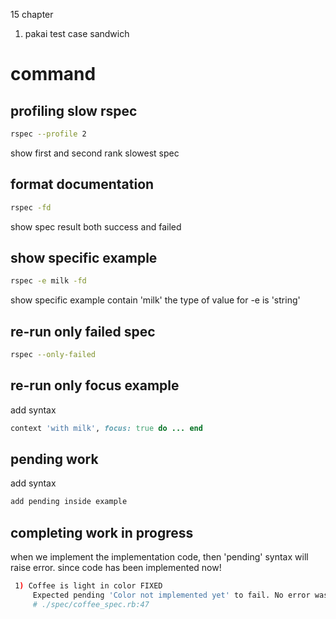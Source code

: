 15 chapter
1. pakai test case sandwich

# command
## profiling slow rspec
```bash
rspec --profile 2
```
show first and second rank slowest spec

## format documentation
```bash
rspec -fd
```
show spec result both success and failed 


## show specific example
```bash
rspec -e milk -fd
```
show specific example contain 'milk'
the type of value for -e is 'string'

## re-run only failed spec
```bash
rspec --only-failed
```

## re-run only focus example
add syntax 
```ruby
context 'with milk', focus: true do ... end
```

## pending work
add syntax 
```ruby
add pending inside example
```

## completing work in progress
when we implement the implementation code,  then 'pending' syntax will raise error.
since code has been implemented now!
```bash
 1) Coffee is light in color FIXED
     Expected pending 'Color not implemented yet' to fail. No error was raised.
     # ./spec/coffee_spec.rb:47
```
